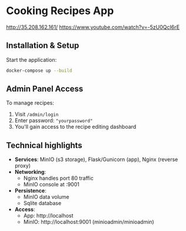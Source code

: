 # Cooking Recipes App
http://35.208.162.161/
https://www.youtube.com/watch?v=-5zU0QcI6rE
## Installation & Setup
   Start the application:
   ```bash
   docker-compose up --build
   ```

## Admin Panel Access
To manage recipes:
1. Visit `/admin/login` 
2. Enter password: `"yourpassword"`
3. You'll gain access to the recipe editing dashboard


## Technical highlights 
- **Services**: MinIO (s3 storage), Flask/Gunicorn (app), Nginx (reverse proxy)
- **Networking**:
  - Nginx handles port 80 traffic
  - MinIO console at :9001
- **Persistence**:
  - MinIO data volume
  - Sqlite database
- **Access**:
  - App: http://localhost
  - MinIO: http://localhost:9001 (minioadmin/minioadmin)
